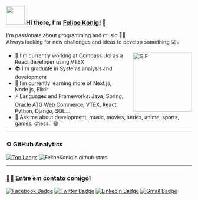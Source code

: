 ### <img src="https://i.pinimg.com/originals/00/4b/17/004b173f6e3d6843df10114e087f30a8.gif" width="50" height="50" /> Hi there, I'm [Felipe Konig!](https://github.com/FelipeKonig) 👋

I'm passionate about programming and music 💙🎵 <br />
Always looking for new challenges and ideas to develop something 💻:bulb:

<img align="right" alt="GIF" height="160px" src="https://media.giphy.com/media/du3J3cXyzhj75IOgvA/giphy.gif" />

- 🔭 I'm currently working at Compass.Uol as a React developer using VTEX
- 📚 I'm graduate in Systems analysis and development
- 🌱 I’m currently learning more of Next.js, Node.js, Elixir
- ⚡ Languages and Frameworks: Java, Spring, Oracle ATG Web Commerce, VTEX, React, Python, Django, SQL...
- 💬 Ask me about development, music, movies, series, anime, sports, games, chess.. :smile:

---

### ⚙️ GitHub Analytics

[![Top Langs](https://github-readme-stats.vercel.app/api/top-langs/?username=FelipeKonig&layout=compact&theme=highcontrast)](https://github.com/FelipeKonig/)
![FelipeKonig's github stats](https://github-readme-stats.vercel.app/api?username=FelipeKonig&count_private=true&show_icons=true&theme=highcontrast)

-----

### 🤝🏻 Entre em contato comigo!

[![Facebook Badge](https://img.shields.io/badge/Facebook-Felipe%20Konig-blue)](https://www.facebook.com/felipe.konig.3/)
[![Twitter Badge](https://img.shields.io/badge/Twitter-Felipe%20Konig-blue)](https://twitter.com/FelipeKonig4) 
[![Linkedin Badge](https://img.shields.io/badge/LinkedIn-Felipe%20Konig-blue)](https://www.linkedin.com/in/felipe-konig-10bb8a190/) 
[![Gmail Badge](https://img.shields.io/badge/Gmail-lipekonig%40gmail.com-orange)](mailto:lipekonig@gmail.com)

